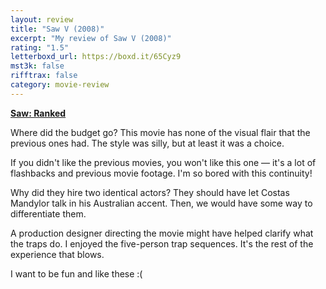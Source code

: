 ```yaml
---
layout: review
title: "Saw V (2008)"
excerpt: "My review of Saw V (2008)"
rating: "1.5"
letterboxd_url: https://boxd.it/65Cyz9
mst3k: false
rifftrax: false
category: movie-review
---
```


<b><a href="https://boxd.it/tG7x8">Saw: Ranked</a></b>

Where did the budget go? This movie has none of the visual flair that the previous ones had. The style was silly, but at least it was a choice.

If you didn't like the previous movies, you won't like this one — it's a lot of flashbacks and previous movie footage. I'm so bored with this continuity!

Why did they hire two identical actors? They should have let Costas Mandylor talk in his Australian accent. Then, we would have some way to differentiate them.

A production designer directing the movie might have helped clarify what the traps do. I enjoyed the five-person trap sequences. It's the rest of the experience that blows.

I want to be fun and like these :(
